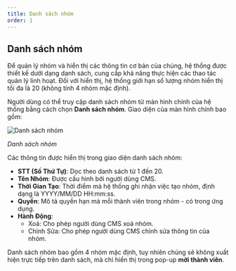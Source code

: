 ```yaml
---
title: Danh sách nhóm
order: 1
---
```


## Danh sách nhóm

Để quản lý nhóm và hiển thị các thông tin cơ bản của chúng, hệ thống được thiết kế dưới dạng danh sách, cung cấp khả năng thực hiện các thao tác quản lý linh hoạt. Đối với hiển thị, hệ thống giới hạn số lượng nhóm hiển thị tối đa là 20 (không tính 4 nhóm mặc định).

Người dùng có thể truy cập danh sách nhóm từ màn hình chính của hệ thống bằng cách chọn **Danh sách nhóm**. Giao diện của màn hình chính bao gồm:

![Danh sách nhóm](/images/streaming-platform/app-management/03-group/list.png)

_Danh sách nhóm_

Các thông tin được hiển thị trong giao diện danh sách nhóm:

- **STT (Số Thứ Tự)**: Dọc theo danh sách từ 1 đến 20.
- **Tên Nhóm**: Được cấu hình bởi người dùng CMS.
- **Thời Gian Tạo**: Thời điểm mà hệ thống ghi nhận việc tạo nhóm, định dạng là YYYY/MM/DD HH:mm:ss.
- **Quyền**: Mô tả quyền hạn mà mỗi thành viên trong nhóm - có trong ứng dụng.
- **Hành Động**:
  - Xoá: Cho phép người dùng CMS xoá nhóm.
  - Chỉnh Sửa: Cho phép người dùng CMS chỉnh sửa thông tin của nhóm.

Danh sách nhóm bao gồm 4 nhóm mặc định, tuy nhiên chúng sẽ không xuất hiện trực tiếp trên danh sách, mà chỉ hiển thị trong pop-up **mời thành viên**.
